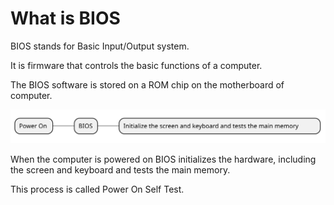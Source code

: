 # What is BIOS

BIOS stands for Basic Input/Output system.

It is firmware that controls the basic functions of a computer.

The BIOS software is stored on a ROM chip on the motherboard of computer.


![Screenshot](diagram.svg)


When the computer is powered on BIOS initializes the hardware, including the screen and keyboard and tests the main memory.

This process is called Power On Self Test.